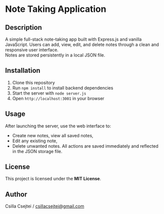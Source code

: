 # Note Taking Application
## Description
A simple full-stack note-taking app built with Express.js and vanilla JavaScript. 
Users can add, view, edit, and delete notes through a clean and responsive user interface.  
Notes are stored persistently in a local JSON file.

## Installation
1. Clone this repository 
2. Run `npm install` to install backend dependencies 
3. Start the server with `node server.js` 
4. Open `http://localhost:3001` in your browser

## Usage
After launching the server, use the web interface to: 
- Create new notes, view all saved notes, 
- Edit any existing note, 
- Delete unwanted notes. 
All actions are saved immediately and reflected in the JSON storage file.

## License
This project is licensed under the **MIT License**.

## Author
Csilla Csejtei / csillacsejtei@gmail.com
